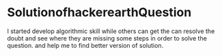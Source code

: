 # SolutionofhackerearthQuestion
I started develop algorithmic skill while others can get the can resolve the doubt and see where they are missing some steps in order to solve the question. and help me to find better version of solution. 
